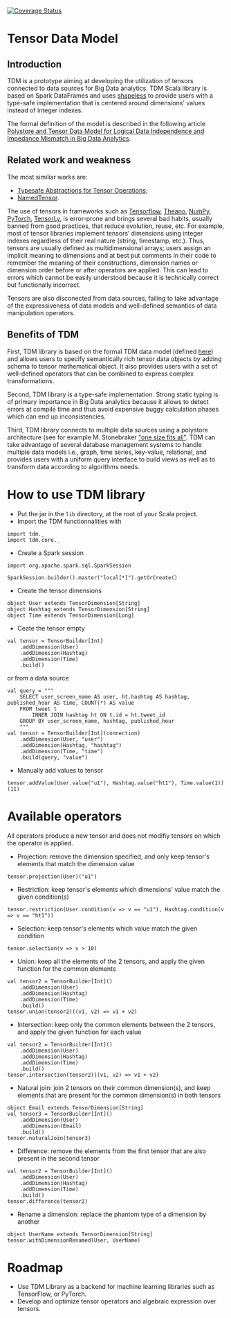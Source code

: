 [![Coverage Status](https://coveralls.io/repos/github/AnnabelleGillet/TDM/badge.svg)](https://coveralls.io/github/AnnabelleGillet/TDM)

# Tensor Data Model
## Introduction
TDM is a prototype aiming at developing the utilization of tensors connected to data sources for Big Data analytics.
TDM Scala library is based on Spark DataFrames and uses [shapeless](https://github.com/milessabin/shapeless) to provide users with a type-safe implementation that is centered around dimensions' values instead of integer indexes.

The formal definition of the model is described in the following  article [Polystore and Tensor Data Model for Logical Data Independence and Impedance Mismatch in Big Data Analytics](https://link.springer.com/chapter/10.1007/978-3-662-60531-8_3). 

## Related work and weakness
The most similiar works are:
* [Typesafe Abstractions for Tensor Operations](https://arxiv.org/abs/1710.06892);
* [NamedTensor](https://github.com/harvardnlp/NamedTensor).


The use of tensors in frameworks such as [Tensorflow](https://www.tensorflow.org/), [Theano](http://deeplearning.net/software/theano/), [NumPy](https://numpy.org/), [PyTorch](https://pytorch.org), [TensorLy](http://tensorly.org), is error-prone and brings several bad habits, usually banned from good practices, that reduce evolution, reuse, etc. 
For example, most of tensor libraries implement tensors’ dimensions using integer indexes regardless of their real nature (string, timestamp, etc.). Thus, tensors are usually defined as multidimensional arrays; users assign an implicit meaning to dimensions and at best put comments in their code to remember the meaning of their constructions, dimension names or dimension order before or after operators are applied. This can lead to errors which cannot be easily understood because it is technically correct but functionally incorrect. 

Tensors are also disconected from data sources, failing to take advantage of the expressiveness of data models and  well-defined semantics of data manipulation operators.

## Benefits of TDM

First, TDM library is based on the formal TDM data model (defined [here](https://link.springer.com/chapter/10.1007/978-3-662-60531-8_3)) and allows users to specify  semantically rich tensor data objects by adding schema to tensor mathematical object. It also provides users with a set of well-defined operators that can be combined to express complex transformations. 

Second, TDM library is a type-safe implementation. Strong static typing is of primary importance in Big Data analytics because it allows to detect errors at compile time and thus avoid expensive buggy calculation phases which can end up inconsistencies. 

Third, TDM library connects to multiple data sources using a polystore architecture (see for example M. Stonebraker ["one size fits all"](https://dl.acm.org/doi/10.1109/ICDE.2005.1). TDM can take advantage of several database management systems to handle multiple data models i.e., graph, time series, key-value, relational, and provides users with a uniform query interface to build views as well as to transform data according to algorithms needs.


# How to use TDM library
* Put the jar in the `lib` directory, at the root of your Scala project.
* Import the TDM functionnalities with 
```
import tdm._
import tdm.core._
```
* Create a Spark session
```
import org.apache.spark.sql.SparkSession

SparkSession.builder().master("local[*]").getOrCreate()
```
* Create the tensor dimensions
```
object User extends TensorDimension[String]
object Hashtag extends TensorDimension[String]
object Time extends TensorDimension[Long]
```
* Ceate the tensor empty
```
val tensor = TensorBuilder[Int]
	.addDimension(User)
	.addDimension(Hashtag)
	.addDimension(Time)
	.build()
```
or from a data source
```
val query = """
    SELECT user_screen_name AS user, ht.hashtag AS hashtag, published_hour AS time, COUNT(*) AS value 
    FROM tweet t 
        INNER JOIN hashtag ht ON t.id = ht.tweet_id 
    GROUP BY user_screen_name, hashtag, published_hour
    """
val tensor = TensorBuilder[Int](connection)
    .addDimension(User, "user")
    .addDimension(Hashtag, "hashtag")
    .addDimension(Time, "time")
    .build(query, "value")
```

* Manually add values to tensor
```
tensor.addValue(User.value("u1"), Hashtag.value("ht1"), Time.value(1))(11)
```

# Available operators
All operators produce a new tensor and does not modifiy tensors on which the operator is applied.

* Projection: remove the dimension specified, and only keep tensor's elements that match the dimension value
```
tensor.projection(User)("u1")
```

* Restriction: keep tensor's elements which dimensions' value match the given condition(s)
```
tensor.restriction(User.condition(v => v == "u1"), Hashtag.condition(v => v == "ht1"))
```

* Selection: keep tensor's elements which value match the given condition
```
tensor.selection(v => v > 10)
```

* Union: keep all the elements of the 2 tensors, and apply the given function for the common elements
```
val tensor2 = TensorBuilder[Int]()
    .addDimension(User)
    .addDimension(Hashtag)
    .addDimension(Time)
    .build()
tensor.union(tensor2)((v1, v2) => v1 + v2)
```

* Intersection: keep only the common elements between the 2 tensors, and apply the given function for each value
```
val tensor2 = TensorBuilder[Int]()
    .addDimension(User)
    .addDimension(Hashtag)
    .addDimension(Time)
    .build()
tensor.intersection(tensor2)((v1, v2) => v1 + v2)
```

* Natural join: join 2 tensors on their common dimension(s), and keep elements that are present for the common dimension(s) in both tensors
```
object Email extends TensorDimension[String]
val tensor3 = TensorBuilder[Int]()
    .addDimension(User)
    .addDimension(Email)
    .build()
tensor.naturalJoin(tensor3)
```
* Difference: remove the elements from the first tensor that are also present in the second tensor
```
val tensor2 = TensorBuilder[Int]()
    .addDimension(User)
    .addDimension(Hashtag)
    .addDimension(Time)
    .build()
tensor.difference(tensor2)
```
* Rename a dimension: replace the phantom type of a dimension by another
```
object UserName extends TensorDimension[String]
tensor.withDimensionRenamed(User, UserName)
```

# Roadmap
* Use TDM Library as a backend for machine learning libraries such as TensorFlow, or PyTorch.
* Develop and optimize tensor operators and algebraic expression over tensors.

